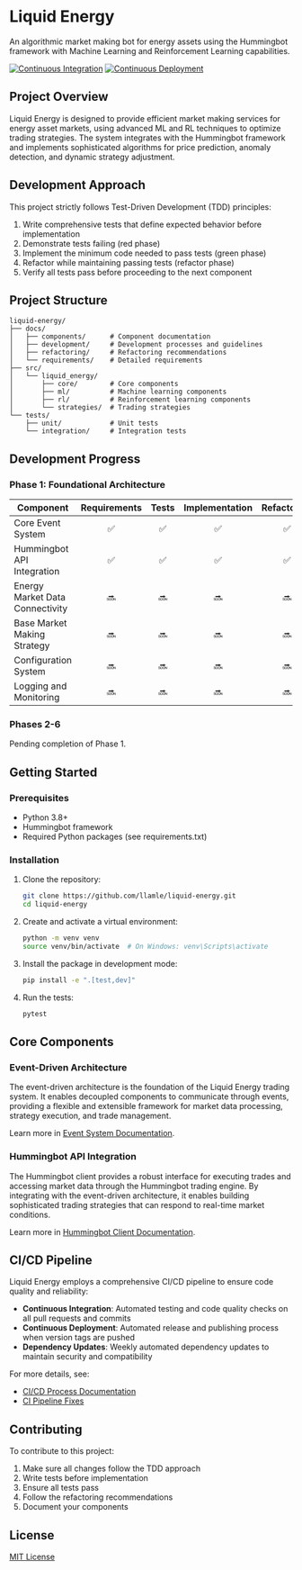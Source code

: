 # Liquid Energy

An algorithmic market making bot for energy assets using the Hummingbot framework with Machine Learning and Reinforcement Learning capabilities.

[![Continuous Integration](https://github.com/llamle/liquid-energy/actions/workflows/ci.yml/badge.svg)](https://github.com/llamle/liquid-energy/actions/workflows/ci.yml)
[![Continuous Deployment](https://github.com/llamle/liquid-energy/actions/workflows/cd.yml/badge.svg)](https://github.com/llamle/liquid-energy/actions/workflows/cd.yml)

## Project Overview

Liquid Energy is designed to provide efficient market making services for energy asset markets, using advanced ML and RL techniques to optimize trading strategies. The system integrates with the Hummingbot framework and implements sophisticated algorithms for price prediction, anomaly detection, and dynamic strategy adjustment.

## Development Approach

This project strictly follows Test-Driven Development (TDD) principles:

1. Write comprehensive tests that define expected behavior before implementation
2. Demonstrate tests failing (red phase)
3. Implement the minimum code needed to pass tests (green phase)
4. Refactor while maintaining passing tests (refactor phase)
5. Verify all tests pass before proceeding to the next component

## Project Structure

```
liquid-energy/
├── docs/
│   ├── components/      # Component documentation
│   ├── development/     # Development processes and guidelines
│   ├── refactoring/     # Refactoring recommendations
│   └── requirements/    # Detailed requirements
├── src/
│   └── liquid_energy/
│       ├── core/        # Core components 
│       ├── ml/          # Machine learning components
│       ├── rl/          # Reinforcement learning components
│       └── strategies/  # Trading strategies
└── tests/
    ├── unit/            # Unit tests
    └── integration/     # Integration tests
```

## Development Progress

### Phase 1: Foundational Architecture

| Component | Requirements | Tests | Implementation | Refactoring | Documentation | Status |
|-----------|:------------:|:-----:|:--------------:|:-----------:|:-------------:|:------:|
| Core Event System | ✅ | ✅ | ✅ | ✅ | ✅ | Complete |
| Hummingbot API Integration | ✅ | ✅ | ✅ | ✅ | ✅ | Complete |
| Energy Market Data Connectivity | 🔜 | 🔜 | 🔜 | 🔜 | 🔜 | Pending |
| Base Market Making Strategy | 🔜 | 🔜 | 🔜 | 🔜 | 🔜 | Pending |
| Configuration System | 🔜 | 🔜 | 🔜 | 🔜 | 🔜 | Pending |
| Logging and Monitoring | 🔜 | 🔜 | 🔜 | 🔜 | 🔜 | Pending |

### Phases 2-6

Pending completion of Phase 1.

## Getting Started

### Prerequisites

- Python 3.8+
- Hummingbot framework
- Required Python packages (see requirements.txt)

### Installation

1. Clone the repository:
   ```bash
   git clone https://github.com/llamle/liquid-energy.git
   cd liquid-energy
   ```

2. Create and activate a virtual environment:
   ```bash
   python -m venv venv
   source venv/bin/activate  # On Windows: venv\Scripts\activate
   ```

3. Install the package in development mode:
   ```bash
   pip install -e ".[test,dev]"
   ```

4. Run the tests:
   ```bash
   pytest
   ```

## Core Components

### Event-Driven Architecture

The event-driven architecture is the foundation of the Liquid Energy trading system. It enables decoupled components to communicate through events, providing a flexible and extensible framework for market data processing, strategy execution, and trade management.

Learn more in [Event System Documentation](docs/components/event_system.md).

### Hummingbot API Integration

The Hummingbot client provides a robust interface for executing trades and accessing market data through the Hummingbot trading engine. By integrating with the event-driven architecture, it enables building sophisticated trading strategies that can respond to real-time market conditions.

Learn more in [Hummingbot Client Documentation](docs/components/hummingbot_client.md).

## CI/CD Pipeline

Liquid Energy employs a comprehensive CI/CD pipeline to ensure code quality and reliability:

- **Continuous Integration**: Automated testing and code quality checks on all pull requests and commits
- **Continuous Deployment**: Automated release and publishing process when version tags are pushed
- **Dependency Updates**: Weekly automated dependency updates to maintain security and compatibility

For more details, see:
- [CI/CD Process Documentation](docs/development/ci_cd_process.md)
- [CI Pipeline Fixes](docs/development/ci_fixes.md)

## Contributing

To contribute to this project:

1. Make sure all changes follow the TDD approach
2. Write tests before implementation
3. Ensure all tests pass
4. Follow the refactoring recommendations
5. Document your components

## License

[MIT License](LICENSE)
